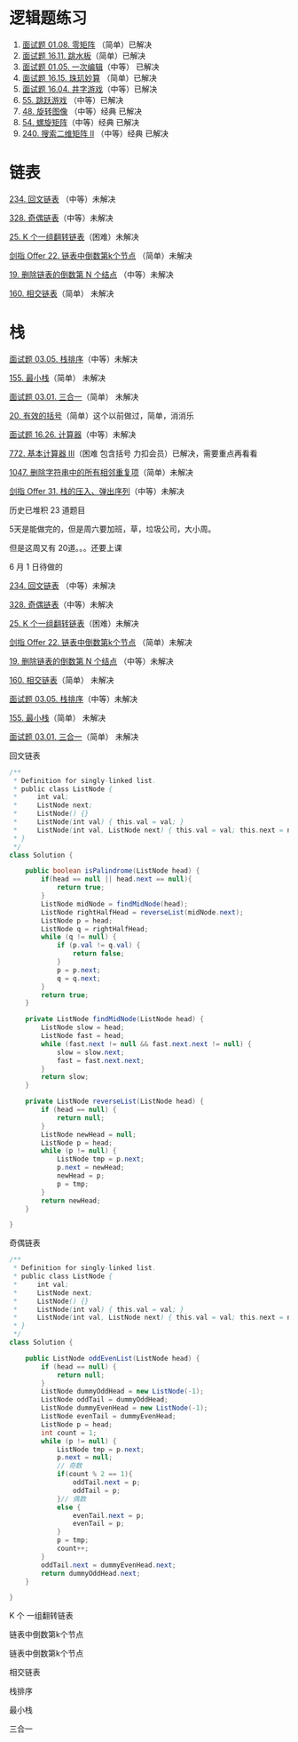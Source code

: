 # 逻辑题练习

1. [面试题 01.08. 零矩阵](https://leetcode-cn.com/problems/zero-matrix-lcci/) （简单）已解决
2. [面试题 16.11. 跳水板](https://leetcode-cn.com/problems/diving-board-lcci/)（简单）已解决
3. [面试题 01.05. 一次编辑](https://leetcode-cn.com/problems/one-away-lcci/)（中等） 已解决
4. [面试题 16.15. 珠玑妙算](https://leetcode-cn.com/problems/master-mind-lcci/) （简单）已解决
5. [面试题 16.04. 井字游戏](https://leetcode-cn.com/problems/tic-tac-toe-lcci/)（中等）已解决
6. [55. 跳跃游戏](https://leetcode-cn.com/problems/jump-game/) （中等）已解决
7. [48. 旋转图像](https://leetcode-cn.com/problems/rotate-image/) （中等）经典 已解决
8. [54. 螺旋矩阵](https://leetcode-cn.com/problems/spiral-matrix/)（中等）经典 已解决
9. [240. 搜索二维矩阵 II](https://leetcode-cn.com/problems/search-a-2d-matrix-ii/) （中等）经典 已解决

# 链表

[234. 回文链表](https://leetcode-cn.com/problems/palindrome-linked-list/) （中等）未解决

[328. 奇偶链表](https://leetcode-cn.com/problems/odd-even-linked-list/)（中等）未解决

[25. K 个一组翻转链表](https://leetcode-cn.com/problems/reverse-nodes-in-k-group/)（困难）未解决

[剑指 Offer 22. 链表中倒数第k个节点](https://leetcode-cn.com/problems/lian-biao-zhong-dao-shu-di-kge-jie-dian-lcof/) （简单）未解决

[19. 删除链表的倒数第 N 个结点](https://leetcode-cn.com/problems/remove-nth-node-from-end-of-list/) （中等）未解决

[160. 相交链表](https://leetcode-cn.com/problems/intersection-of-two-linked-lists/)（简单） 未解决

# 栈

[面试题 03.05. 栈排序](https://leetcode-cn.com/problems/sort-of-stacks-lcci/)（中等）未解决

[155. 最小栈](https://leetcode-cn.com/problems/min-stack/)（简单） 未解决

[面试题 03.01. 三合一](https://leetcode-cn.com/problems/three-in-one-lcci/)（简单）  未解决

[20. 有效的括号](https://leetcode-cn.com/problems/valid-parentheses/)（简单）这个以前做过，简单，消消乐

[面试题 16.26. 计算器](https://leetcode-cn.com/problems/calculator-lcci/)（中等）未解决

[772. 基本计算器 III](https://leetcode-cn.com/problems/basic-calculator-iii/)（困难 包含括号 力扣会员）已解决，需要重点再看看

[1047. 删除字符串中的所有相邻重复项](https://leetcode-cn.com/problems/remove-all-adjacent-duplicates-in-string/)（简单）未解决

[剑指 Offer 31. 栈的压入、弹出序列](https://leetcode-cn.com/problems/zhan-de-ya-ru-dan-chu-xu-lie-lcof/)（中等）未解决

历史已堆积 23 道题目

5天是能做完的，但是周六要加班，草，垃圾公司，大小周。

但是这周又有 20道。。。还要上课



6 月 1 日待做的

[234. 回文链表](https://leetcode-cn.com/problems/palindrome-linked-list/) （中等）未解决

[328. 奇偶链表](https://leetcode-cn.com/problems/odd-even-linked-list/)（中等）未解决

[25. K 个一组翻转链表](https://leetcode-cn.com/problems/reverse-nodes-in-k-group/)（困难）未解决

[剑指 Offer 22. 链表中倒数第k个节点](https://leetcode-cn.com/problems/lian-biao-zhong-dao-shu-di-kge-jie-dian-lcof/) （简单）未解决

[19. 删除链表的倒数第 N 个结点](https://leetcode-cn.com/problems/remove-nth-node-from-end-of-list/) （中等）未解决

[160. 相交链表](https://leetcode-cn.com/problems/intersection-of-two-linked-lists/)（简单） 未解决

[面试题 03.05. 栈排序](https://leetcode-cn.com/problems/sort-of-stacks-lcci/)（中等）未解决

[155. 最小栈](https://leetcode-cn.com/problems/min-stack/)（简单） 未解决

[面试题 03.01. 三合一](https://leetcode-cn.com/problems/three-in-one-lcci/)（简单）  未解决



回文链表

```java
/**
 * Definition for singly-linked list.
 * public class ListNode {
 *     int val;
 *     ListNode next;
 *     ListNode() {}
 *     ListNode(int val) { this.val = val; }
 *     ListNode(int val, ListNode next) { this.val = val; this.next = next; }
 * }
 */
class Solution {

    public boolean isPalindrome(ListNode head) {
        if(head == null || head.next == null){
            return true;
        }
        ListNode midNode = findMidNode(head);
        ListNode rightHalfHead = reverseList(midNode.next);
        ListNode p = head;
        ListNode q = rightHalfHead;
        while (q != null) {
            if (p.val != q.val) {
                return false;
            }
            p = p.next;
            q = q.next;
        }
        return true;
    }

    private ListNode findMidNode(ListNode head) {
        ListNode slow = head;
        ListNode fast = head;
        while (fast.next != null && fast.next.next != null) {
            slow = slow.next;
            fast = fast.next.next;
        }
        return slow;
    }

    private ListNode reverseList(ListNode head) {
        if (head == null) {
            return null;
        }
        ListNode newHead = null;
        ListNode p = head;
        while (p != null) {
            ListNode tmp = p.next;
            p.next = newHead;
            newHead = p;
            p = tmp;
        }
        return newHead;
    }

}
```



奇偶链表



```java
/**
 * Definition for singly-linked list.
 * public class ListNode {
 *     int val;
 *     ListNode next;
 *     ListNode() {}
 *     ListNode(int val) { this.val = val; }
 *     ListNode(int val, ListNode next) { this.val = val; this.next = next; }
 * }
 */
class Solution {

    public ListNode oddEvenList(ListNode head) {
        if (head == null) {
            return null;
        }
        ListNode dummyOddHead = new ListNode(-1);
        ListNode oddTail = dummyOddHead;
        ListNode dummyEvenHead = new ListNode(-1);
        ListNode evenTail = dummyEvenHead;
        ListNode p = head;
        int count = 1;
        while (p != null) {
            ListNode tmp = p.next;
            p.next = null;
            // 奇数
            if(count % 2 == 1){
                oddTail.next = p;
                oddTail = p;
            }// 偶数
            else {
                evenTail.next = p;
                evenTail = p;
            }
            p = tmp;
            count++;
        }
        oddTail.next = dummyEvenHead.next;
        return dummyOddHead.next;
    }

}
```



K 个 一组翻转链表



链表中倒数第k个节点

链表中倒数第k个节点

相交链表

栈排序

最小栈

三合一

